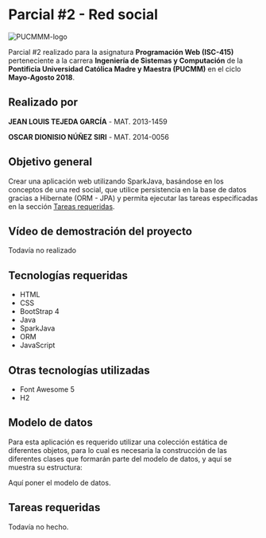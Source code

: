 # Parcial #2 - Red social

![PUCMMM-logo](https://i.imgur.com/9eEIci9.png)

Parcial #2 realizado para la asignatura **Programación Web (ISC-415)** perteneciente a la carrera **Ingeniería de Sistemas y Computación** de la **Pontificia Universidad Católica Madre y Maestra (PUCMM)** en el ciclo **Mayo-Agosto 2018**.

## Realizado por

**JEAN LOUIS TEJEDA GARCÍA** -  MAT. 2013-1459

**OSCAR DIONISIO NÚÑEZ SIRI** -  MAT. 2014-0056

## Objetivo general

Crear una aplicación web utilizando SparkJava, basándose en los conceptos de una red social, que utilice persistencia en la base de datos gracias a Hibernate (ORM - JPA) y permita ejecutar las tareas especificadas en la sección [Tareas requeridas](#tareas-requeridas).

## Vídeo de demostración del proyecto

Todavía no realizado

## Tecnologías requeridas

- HTML
- CSS
- BootStrap 4
- Java
- SparkJava
- ORM
- JavaScript

## Otras tecnologías utilizadas

- Font Awesome 5
- H2

## Modelo de datos
Para esta aplicación es requerido utilizar una colección estática de diferentes objetos, para lo cual es necesaria la construcción de las diferentes clases que formarán parte del modelo de datos, y aquí se muestra su estructura:

Aquí poner el modelo de datos.

## Tareas requeridas

Todavía no hecho.
